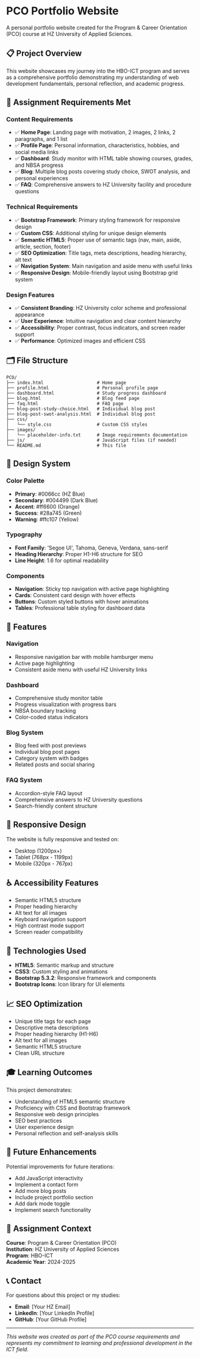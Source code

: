# PCO Portfolio Website

A personal portfolio website created for the Program & Career Orientation (PCO) course at HZ University of Applied Sciences.

## 📋 Project Overview

This website showcases my journey into the HBO-ICT program and serves as a comprehensive portfolio demonstrating my understanding of web development fundamentals, personal reflection, and academic progress.

## 🎯 Assignment Requirements Met

### Content Requirements

- ✅ **Home Page**: Landing page with motivation, 2 images, 2 links, 2 paragraphs, and 1 list
- ✅ **Profile Page**: Personal information, characteristics, hobbies, and social media links
- ✅ **Dashboard**: Study monitor with HTML table showing courses, grades, and NBSA progress
- ✅ **Blog**: Multiple blog posts covering study choice, SWOT analysis, and personal experiences
- ✅ **FAQ**: Comprehensive answers to HZ University facility and procedure questions

### Technical Requirements

- ✅ **Bootstrap Framework**: Primary styling framework for responsive design
- ✅ **Custom CSS**: Additional styling for unique design elements
- ✅ **Semantic HTML5**: Proper use of semantic tags (nav, main, aside, article, section, footer)
- ✅ **SEO Optimization**: Title tags, meta descriptions, heading hierarchy, alt text
- ✅ **Navigation System**: Main navigation and aside menu with useful links
- ✅ **Responsive Design**: Mobile-friendly layout using Bootstrap grid system

### Design Features

- ✅ **Consistent Branding**: HZ University color scheme and professional appearance
- ✅ **User Experience**: Intuitive navigation and clear content hierarchy
- ✅ **Accessibility**: Proper contrast, focus indicators, and screen reader support
- ✅ **Performance**: Optimized images and efficient CSS

## 🗂️ File Structure

```
PCO/
├── index.html                    # Home page
├── profile.html                  # Personal profile page
├── dashboard.html                # Study progress dashboard
├── blog.html                     # Blog feed page
├── faq.html                      # FAQ page
├── blog-post-study-choice.html   # Individual blog post
├── blog-post-swot-analysis.html  # Individual blog post
├── css/
│   └── style.css                 # Custom CSS styles
├── images/
│   └── placeholder-info.txt      # Image requirements documentation
├── js/                           # JavaScript files (if needed)
└── README.md                     # This file
```

## 🎨 Design System

### Color Palette

- **Primary**: #0066cc (HZ Blue)
- **Secondary**: #004499 (Dark Blue)
- **Accent**: #ff6600 (Orange)
- **Success**: #28a745 (Green)
- **Warning**: #ffc107 (Yellow)

### Typography

- **Font Family**: 'Segoe UI', Tahoma, Geneva, Verdana, sans-serif
- **Heading Hierarchy**: Proper H1-H6 structure for SEO
- **Line Height**: 1.6 for optimal readability

### Components

- **Navigation**: Sticky top navigation with active page highlighting
- **Cards**: Consistent card design with hover effects
- **Buttons**: Custom styled buttons with hover animations
- **Tables**: Professional table styling for dashboard data

## 🚀 Features

### Navigation

- Responsive navigation bar with mobile hamburger menu
- Active page highlighting
- Consistent aside menu with useful HZ University links

### Dashboard

- Comprehensive study monitor table
- Progress visualization with progress bars
- NBSA boundary tracking
- Color-coded status indicators

### Blog System

- Blog feed with post previews
- Individual blog post pages
- Category system with badges
- Related posts and social sharing

### FAQ System

- Accordion-style FAQ layout
- Comprehensive answers to HZ University questions
- Search-friendly content structure

## 📱 Responsive Design

The website is fully responsive and tested on:

- Desktop (1200px+)
- Tablet (768px - 1199px)
- Mobile (320px - 767px)

## ♿ Accessibility Features

- Semantic HTML5 structure
- Proper heading hierarchy
- Alt text for all images
- Keyboard navigation support
- High contrast mode support
- Screen reader compatibility

## 🔧 Technologies Used

- **HTML5**: Semantic markup and structure
- **CSS3**: Custom styling and animations
- **Bootstrap 5.3.2**: Responsive framework and components
- **Bootstrap Icons**: Icon library for UI elements

## 📈 SEO Optimization

- Unique title tags for each page
- Descriptive meta descriptions
- Proper heading hierarchy (H1-H6)
- Alt text for all images
- Semantic HTML5 structure
- Clean URL structure

## 🎓 Learning Outcomes

This project demonstrates:

- Understanding of HTML5 semantic structure
- Proficiency with CSS and Bootstrap framework
- Responsive web design principles
- SEO best practices
- User experience design
- Personal reflection and self-analysis skills

## 🔄 Future Enhancements

Potential improvements for future iterations:

- Add JavaScript interactivity
- Implement a contact form
- Add more blog posts
- Include project portfolio section
- Add dark mode toggle
- Implement search functionality

## 📝 Assignment Context

**Course**: Program & Career Orientation (PCO)  
**Institution**: HZ University of Applied Sciences  
**Program**: HBO-ICT  
**Academic Year**: 2024-2025

## 📞 Contact

For questions about this project or my studies:

- **Email**: [Your HZ Email]
- **LinkedIn**: [Your LinkedIn Profile]
- **GitHub**: [Your GitHub Profile]

---

_This website was created as part of the PCO course requirements and represents my commitment to learning and professional development in the ICT field._
